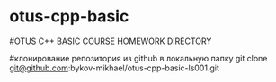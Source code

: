 # otus-cpp-basic

#OTUS C++ BASIC COURSE HOMEWORK DIRECTORY

#клонирование репозитория из github в локальную папку
git clone git@github.com:bykov-mikhael/otus-cpp-basic-ls001.git